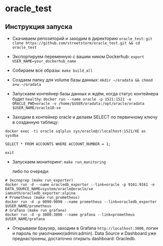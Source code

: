 # oracle_test

## Инструкция запуска

- Скачиваем репозиторий и заходим в директорию `oracle_test`:
  `git clone https://github.com/streetstorm/oracle_test.git && cd oracle_test`

- Экспортируем переменную с вашим ником Dockerhub:
  `export USER_NAME=your_dockerhub_name`

- Собираем все образы:
  `make build_all`

- Создаем папку для volume базы данных:
  `mkdir ~/oradata && chmod a+w ~/oradata`

- Запускаем контейнер базы данных и ждём, когда статус контейнера будет `healthy`:
  `docker run --name oracle -p 1521:1521 -e ORACLE_PWD=oracle -v /home/$USER/oradata:/opt/oracle/oradata $USER_NAME/oracle18-xe`

- Заходим в контейнер oracle и делаем SELECT по первичному ключу в созданную таблицу:

```shell
docker exec -ti oracle sqlplus sys/oracle@//localhost:1521/XE as sysdba

SELECT * FROM ACCOUNTS WHERE ACCOUNT_NUMBER = 1;

exit
```

- Запускаем мониторинг:
`make run_monitoring`

  либо по очереди:

```shell
# Экспортер (make run_exporter)
docker run -d --name oracledb_exporter --link=oracle -p 9161:9161 -e DATA_SOURCE_NAME=system/oracle@oracle/xe iamseth/oracledb_exporter:alpine
# Prometheus (make run_prometheus)
docker run -d -p 9090:9090 --name prometheus --link=oracledb_exporter $USER_NAME/prometheus
# Grafana (make run_grafana)
docker run -d -p 3000:3000 --name grafana --link=prometheus $USER_NAME/grafana
```

- Открываем браузер, заходим в Grafana `http://localhost:3000`, логин и пароль по умолчанию(admin:admin). Data Source и Dashboard уже преднастроены, достаточно открыть dashboard: Oracledb.
